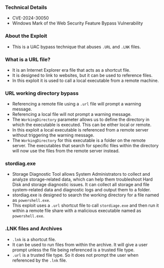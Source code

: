 ### Technical Details
- CVE-2024-30050
- Windows Mark of the Web Security Feature Bypass Vulnerability

### About the Exploit
- This is a UAC bypass technique that abuses `.URL` and `.LNK` files.

### What is a URL file?
- It is an Internet Explorer era file that acts as a shortcut file.
- It is designed to link to websites, but it can be used to reference files.
- In this exploit it is used to call a local executable from a remote machine.

### URL working directory bypass
- Referencing a remote file using a `.url` file will prompt a warning message.
- Referencing a local file will not prompt a warning message.
- The `WorkingDirectory` parameter allows us to define the directory in which the executable is executed. This can be either local or remote.
- In this exploit a local executable is referenced from a remote server without triggering the warning message.
- The `WorkingDirectory` for this executable is a folder on the remote server. The executables that search for specific files within the directory will now use the files from the remote server instead.

### stordiag.exe
- Storage Diagnostic Tool allows System Administrators to collect and analyze storage-related data, which can help them troubleshoot Hard Disk and storage diagnostic issues. It can collect all storage and file system-related data and diagnostic logs and output them to a folder.
- stordiag.exe is designed to search the working directory for a file named as `powershell.exe`.
- This exploit uses a `.url` shortcut file to call `stordiage.exe` and then run it within a remote file share with a malicious executable named as `powershell.exe`.

### .LNK files and Archives
- `.lnk` is a shortcut file.
- It can be used to run files from within the archive. It will give a user prompt unless the file being referenced is a trusted file type.
- `.url` is a trusted file type. So it does not prompt the user when referenced by the `.lnk` file.



